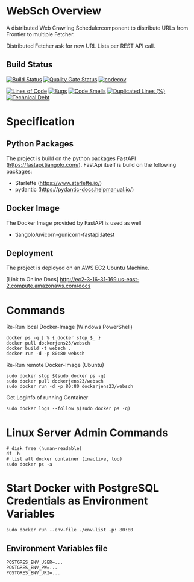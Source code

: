 # WebSch Overview

A distributed Web Crawling Schedulercomponent to distribute URLs from Frontier to multiple Fetcher. 

Distributed Fetcher ask for new URL Lists per REST API call.

## Build Status

[![Build Status](https://travis-ci.org/JensGe/WebSch.svg?branch=master)](https://travis-ci.org/JensGe/WebSch)
[![Quality Gate Status](https://sonarcloud.io/api/project_badges/measure?project=JensGe_WebSch&metric=alert_status)](https://sonarcloud.io/dashboard?id=JensGe_WebSch)
[![codecov](https://codecov.io/gh/JensGe/WebSch/branch/master/graph/badge.svg)](https://codecov.io/gh/JensGe/WebSch)

[![Lines of Code](https://sonarcloud.io/api/project_badges/measure?project=JensGe_WebSch&metric=ncloc)](https://sonarcloud.io/dashboard?id=JensGe_WebSch)
[![Bugs](https://sonarcloud.io/api/project_badges/measure?project=JensGe_WebSch&metric=bugs)](https://sonarcloud.io/dashboard?id=JensGe_WebSch)
[![Code Smells](https://sonarcloud.io/api/project_badges/measure?project=JensGe_WebSch&metric=code_smells)](https://sonarcloud.io/dashboard?id=JensGe_WebSch)
[![Duplicated Lines (%)](https://sonarcloud.io/api/project_badges/measure?project=JensGe_WebSch&metric=duplicated_lines_density)](https://sonarcloud.io/dashboard?id=JensGe_WebSch)
[![Technical Debt](https://sonarcloud.io/api/project_badges/measure?project=JensGe_WebSch&metric=sqale_index)](https://sonarcloud.io/dashboard?id=JensGe_WebSch)

# Specification

## Python Packages

The project is build on the python packages FastAPI (https://fastapi.tiangolo.com/). 
FastApi itself is build on the following packages:
- Starlette (https://www.starlette.io/)
- pydantic (https://pydantic-docs.helpmanual.io/)

## Docker Image

The Docker Image provided by FastAPI is used as well
- tiangolo/uvicorn-gunicorn-fastapi:latest

## Deployment

The project is deployed on an AWS EC2 Ubuntu Machine. 

[Link to Online Docs] http://ec2-3-16-31-169.us-east-2.compute.amazonaws.com/docs

# Commands

Re-Run local Docker-Image (Windows PowerShell)

```shell script
docker ps -q | % { docker stop $_ }
docker pull dockerjens23/websch
docker build -t websch .
docker run -d -p 80:80 websch
```

Re-Run remote Docker-Image (Ubuntu)
```shell script
sudo docker stop $(sudo docker ps -q)
sudo docker pull dockerjens23/websch
sudo docker run -d -p 80:80 dockerjens23/websch
```

Get Loginfo of running Container
```shell script
sudo docker logs --follow $(sudo docker ps -q)
```


# Linux Server Admin Commands

```shell script
# disk free (human-readable)
df -h
# list all docker container (inactive, too)
sudo docker ps -a
```

# Start Docker with PostgreSQL Credentials as Environment Variables

```shell script
sudo docker run --env-file ./env.list -p: 80:80
```

## Environment Variables file
```shell script
POSTGRES_ENV_USER=...
POSTGRES_ENV_PW=...
POSTGRES_ENV_URI=...
```



